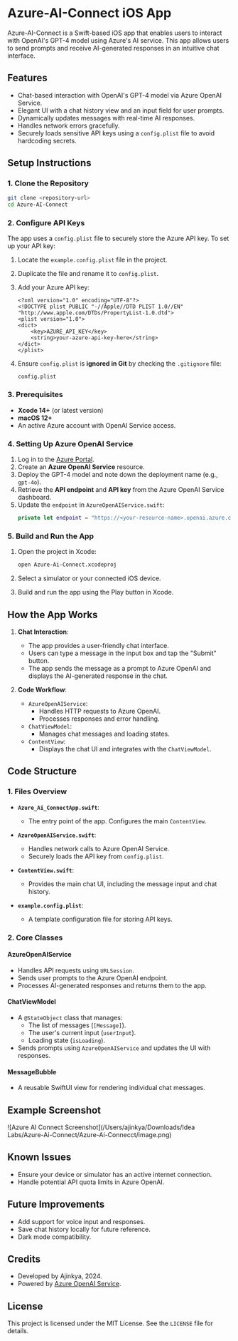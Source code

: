 # Azure-AI-Connect iOS App

Azure-AI-Connect is a Swift-based iOS app that enables users to interact with OpenAI's GPT-4 model using Azure's AI service. This app allows users to send prompts and receive AI-generated responses in an intuitive chat interface.

## Features
- Chat-based interaction with OpenAI's GPT-4 model via Azure OpenAI Service.
- Elegant UI with a chat history view and an input field for user prompts.
- Dynamically updates messages with real-time AI responses.
- Handles network errors gracefully.
- Securely loads sensitive API keys using a `config.plist` file to avoid hardcoding secrets.

## Setup Instructions

### 1. Clone the Repository
```bash
git clone <repository-url>
cd Azure-AI-Connect
```

### 2. Configure API Keys

The app uses a `config.plist` file to securely store the Azure API key. To set up your API key:

1. Locate the `example.config.plist` file in the project.
2. Duplicate the file and rename it to `config.plist`.
3. Add your Azure API key:
   ```plist
   <?xml version="1.0" encoding="UTF-8"?>
   <!DOCTYPE plist PUBLIC "-//Apple//DTD PLIST 1.0//EN" "http://www.apple.com/DTDs/PropertyList-1.0.dtd">
   <plist version="1.0">
   <dict>
       <key>AZURE_API_KEY</key>
       <string>your-azure-api-key-here</string>
   </dict>
   </plist>
   ```

4. Ensure `config.plist` is **ignored in Git** by checking the `.gitignore` file:
   ```
   config.plist
   ```

### 3. Prerequisites
- **Xcode 14+** (or latest version)
- **macOS 12+**
- An active Azure account with OpenAI Service access.

### 4. Setting Up Azure OpenAI Service

1. Log in to the [Azure Portal](https://portal.azure.com/).
2. Create an **Azure OpenAI Service** resource.
3. Deploy the GPT-4 model and note down the deployment name (e.g., `gpt-4o`).
4. Retrieve the **API endpoint** and **API key** from the Azure OpenAI Service dashboard.
5. Update the `endpoint` in `AzureOpenAIService.swift`:
   ```swift
   private let endpoint = "https://<your-resource-name>.openai.azure.com/openai/deployments/<deployment-id>/chat/completions?api-version=2024-08-01-preview"
   ```

### 5. Build and Run the App

1. Open the project in Xcode:
   ```bash
   open Azure-Ai-Connect.xcodeproj
   ```

2. Select a simulator or your connected iOS device.
3. Build and run the app using the Play button in Xcode.

## How the App Works

1. **Chat Interaction**:
   - The app provides a user-friendly chat interface.
   - Users can type a message in the input box and tap the "Submit" button.
   - The app sends the message as a prompt to Azure OpenAI and displays the AI-generated response in the chat.

2. **Code Workflow**:
   - `AzureOpenAIService`:
     - Handles HTTP requests to Azure OpenAI.
     - Processes responses and error handling.
   - `ChatViewModel`:
     - Manages chat messages and loading states.
   - `ContentView`:
     - Displays the chat UI and integrates with the `ChatViewModel`.

## Code Structure

### 1. Files Overview
- **`Azure_Ai_ConnectApp.swift`**:
  - The entry point of the app. Configures the main `ContentView`.

- **`AzureOpenAIService.swift`**:
  - Handles network calls to Azure OpenAI Service.
  - Securely loads the API key from `config.plist`.

- **`ContentView.swift`**:
  - Provides the main chat UI, including the message input and chat history.

- **`example.config.plist`**:
  - A template configuration file for storing API keys.

### 2. Core Classes
#### AzureOpenAIService
- Handles API requests using `URLSession`.
- Sends user prompts to the Azure OpenAI endpoint.
- Processes AI-generated responses and returns them to the app.

#### ChatViewModel
- A `@StateObject` class that manages:
  - The list of messages (`[Message]`).
  - The user's current input (`userInput`).
  - Loading state (`isLoading`).
- Sends prompts using `AzureOpenAIService` and updates the UI with responses.

#### MessageBubble
- A reusable SwiftUI view for rendering individual chat messages.

## Example Screenshot

![Azure AI Connect Screenshot](/Users/ajinkya/Downloads/Idea Labs/Azure-Ai-Connect/Azure-Ai-Connecct/image.png)

## Known Issues
- Ensure your device or simulator has an active internet connection.
- Handle potential API quota limits in Azure OpenAI.

## Future Improvements
- Add support for voice input and responses.
- Save chat history locally for future reference.
- Dark mode compatibility.

## Credits
- Developed by Ajinkya, 2024.
- Powered by [Azure OpenAI Service](https://azure.microsoft.com/en-us/services/cognitive-services/openai-service/).

## License
This project is licensed under the MIT License. See the `LICENSE` file for details.